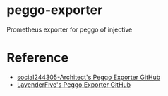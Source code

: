 # peggo-exporter

Prometheus exporter for peggo of injective

# Reference

- [social244305-Architect's Peggo Exporter GitHub](https://github.com/social244305-Architect/peggo-prometheus-exporter)
- [LavenderFive's Peggo Exporter GitHub](https://github.com/LavenderFive/peggo_prometheus_exporter)
